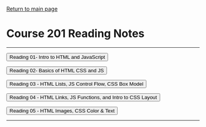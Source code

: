 [Return to main page](https://KrisDunning.github.io/reading-notes/)

# Course 201 Reading Notes

*****  

<Button onClick= "window.location.href='https://krisdunning.github.io/201/201reading-notes/class-01.html';">Reading 01- Intro to HTML and JavaScript</button>  

<Button onClick= "window.location.href='https://krisdunning.github.io/201/201reading-notes/class-02.html';">Reading 02- Basics of HTML CSS and JS</button>  

<Button onClick= "window.location.href='https://krisdunning.github.io/201/201reading-notes/class-03.html';">Reading 03 - HTML Lists, JS Control Flow, CSS Box Model</button>  

<Button onClick= "window.location.href='https://krisdunning.github.io/201/201reading-notes/class-04.html';">Reading 04 - HTML Links, JS Functions, and Intro to CSS Layout</button>  

<Button onClick= "window.location.href='https://krisdunning.github.io/201/201reading-notes/class-05.html';">Reading 05 - HTML Images, CSS Color & Text</button>  

*****
